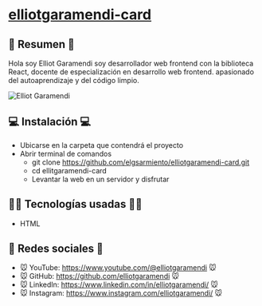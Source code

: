 # [elliotgaramendi-card](https://github.com/elgsarmiento/elliotgaramendi-card) 

## 📜 Resumen 📜
Hola soy Elliot Garamendi soy desarrollador web frontend con la biblioteca React, docente de especialización en desarrollo web frontend. apasionado del autoaprendizaje y del código limpio.

![Elliot Garamendi](https://i.postimg.cc/MpK0Zjyx/elliot-garamendi-hero.webp)

## 💻 Instalación 💻
- Ubicarse en la carpeta que contendrá el proyecto
- Abrir terminal de comandos
    - git clone https://github.com/elgsarmiento/elliotgaramendi-card.git
    - cd ellitgaramendi-card
    - Levantar la web en un servidor y disfrutar

## 👨‍💻 Tecnologías usadas 👨‍💻
- HTML

## 🤗 Redes sociales 🤗
- 🐭 YouTube: https://www.youtube.com/@elliotgaramendi 🐭
- 🐭 GitHub: https://github.com/elliotgaramendi 🐭
- 🐭 LinkedIn: https://www.linkedin.com/in/elliotgaramendi/ 🐭
- 🐭 Instagram: https://www.instagram.com/elliotgaramendi/ 🐭
